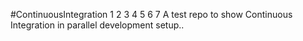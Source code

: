 #ContinuousIntegration
1
2
3
4
5
6
7
A test repo to show Continuous Integration in parallel development setup..
